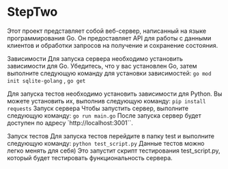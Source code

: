 # StepTwo


Этот проект представляет собой веб-сервер, написанный на языке программирования Go. Он предоставляет API для работы с данными клиентов и обработки запросов на получение и сохранение состояния.

Зависимости
Для запуска сервера необходимо установить зависимости для Go. Убедитесь, что у вас установлен Go, затем выполните следующую команду для установки зависимостей: `go mod init sqlite-golang` , `go get`


Для запуска тестов необходимо установить зависимости для Python. Вы можете установить их, выполнив следующую команду:
`pip install requests`
Запуск сервера
Чтобы запустить сервер, выполните следующую команду:
`go run main.go`
После запуска сервер будет доступен по адресу `http://localhost:3001``.

Запуск тестов
Для запуска тестов перейдите в папку test и выполните следующую команду:
`python test_script.py`
Данные тестов можно легко менять для себя)
Это запустит скрипт тестирования test_script.py, который будет тестировать функциональность сервера.
